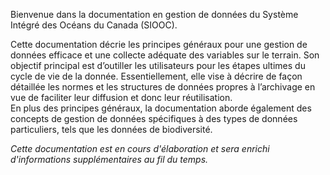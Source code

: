 Bienvenue dans la documentation en gestion de données du Système Intégré des Océans du Canada (SIOOC).  

Cette documentation décrie les principes généraux pour une gestion de données efficace et une collecte adéquate des variables sur le terrain. Son objectif principal est d’outiller les utilisateurs pour les étapes ultimes du cycle de vie de la donnée. Essentiellement, elle vise à décrire de façon détaillée les normes et les structures de données propres à l’archivage en vue de faciliter leur diffusion et donc leur réutilisation.  
En plus des principes généraux, la documentation aborde également des concepts de gestion de données spécifiques à des types de données particuliers, tels que les données de biodiversité.  

_Cette documentation est en cours d'élaboration et sera enrichi d'informations supplémentaires au fil du temps._   


